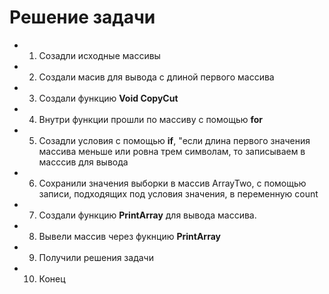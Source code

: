 # Решение задачи
- 1. Созадли исходные массивы
- 2. Создали масив для вывода с длиной первого массива
- 3. Создали функцию __Void CopyCut__
- 4. Внутри функции прошли по массиву с помощью __for__
- 5. Созадли условия с помощью __if__, "если длина первого значения массива меньше или ровна трем символам, то записываем в масссив для вывода 
- 6. Сохранили значения выборки в массив ArrayTwo, с помощью записи, подходящих под условия значения, в переменную count
- 7. Создали функцию __PrintArray__ для вывода массива.
- 8. Вывели массив через фукнцию __PrintArray__
- 9. Получили решения задачи
- 10. Конец